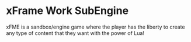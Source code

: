 # xFrame Work SubEngine
 xFME is a sandbox/engine game where the player has the liberty to create any type of content that they want with the power of Lua!
